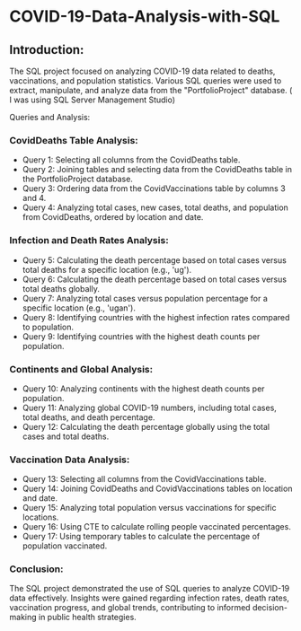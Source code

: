 # COVID-19-Data-Analysis-with-SQL
## Introduction:
The SQL project focused on analyzing COVID-19 data related to deaths, vaccinations, and population statistics. Various SQL queries were used to extract, manipulate, and analyze data from the "PortfolioProject" database. ( I was using SQL Server Management Studio)

Queries and Analysis:

### CovidDeaths Table Analysis:
- Query 1: Selecting all columns from the CovidDeaths table.
- Query 2: Joining tables and selecting data from the CovidDeaths table in the PortfolioProject database.
- Query 3: Ordering data from the CovidVaccinations table by columns 3 and 4.
-  Query 4: Analyzing total cases, new cases, total deaths, and population from CovidDeaths, ordered by location and date.

### Infection and Death Rates Analysis:
- Query 5: Calculating the death percentage based on total cases versus total deaths for a specific location (e.g., 'ug').
- Query 6: Calculating the death percentage based on total cases versus total deaths globally.
- Query 7: Analyzing total cases versus population percentage for a specific location (e.g., 'ugan').
- Query 8: Identifying countries with the highest infection rates compared to population.
- Query 9: Identifying countries with the highest death counts per population.

### Continents and Global Analysis:
- Query 10: Analyzing continents with the highest death counts per population.
- Query 11: Analyzing global COVID-19 numbers, including total cases, total deaths, and death percentage.
- Query 12: Calculating the death percentage globally using the total cases and total deaths.

### Vaccination Data Analysis:
- Query 13: Selecting all columns from the CovidVaccinations table.
- Query 14: Joining CovidDeaths and CovidVaccinations tables on location and date.
- Query 15: Analyzing total population versus vaccinations for specific locations.
- Query 16: Using CTE to calculate rolling people vaccinated percentages.
- Query 17: Using temporary tables to calculate the percentage of population vaccinated.

### Conclusion:
The SQL project demonstrated the use of SQL queries to analyze COVID-19 data effectively. Insights were gained regarding infection rates, death rates, vaccination progress, and global trends, contributing to informed decision-making in public health strategies.

